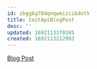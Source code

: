 ```yaml
---
id: zbgg6g78dqnqwmiziibdotk
title: CostApiBlogPost
desc: ''
updated: 1692113370165
created: 1692113212993
---
```


[Blog Post](https://cloud.fskelly.com/post/2023/azure-cost-management-playing-with-api-in-powershell/)
